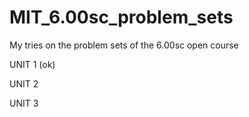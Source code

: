 # MIT_6.00sc_problem_sets
My tries on the problem sets of the 6.00sc open course

UNIT 1 (ok)
  
UNIT 2

UNIT 3
